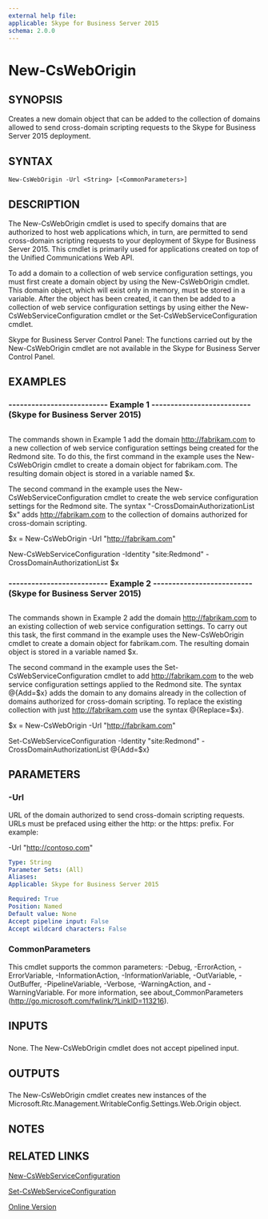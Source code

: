 ```yaml
---
external help file: 
applicable: Skype for Business Server 2015
schema: 2.0.0
---
```


# New-CsWebOrigin

## SYNOPSIS
Creates a new domain object that can be added to the collection of domains allowed to send cross-domain scripting requests to the Skype for Business Server 2015 deployment.

## SYNTAX

```
New-CsWebOrigin -Url <String> [<CommonParameters>]
```

## DESCRIPTION
The New-CsWebOrigin cmdlet is used to specify domains that are authorized to host web applications which, in turn, are permitted to send cross-domain scripting requests to your deployment of Skype for Business Server 2015.
This cmdlet is primarily used for applications created on top of the Unified Communications Web API.

To add a domain to a collection of web service configuration settings, you must first create a domain object by using the New-CsWebOrigin cmdlet.
This domain object, which will exist only in memory, must be stored in a variable.
After the object has been created, it can then be added to a collection of web service configuration settings by using either the New-CsWebServiceConfiguration cmdlet or the Set-CsWebServiceConfiguration cmdlet.

Skype for Business Server Control Panel: The functions carried out by the New-CsWebOrigin cmdlet are not available in the Skype for Business Server Control Panel.

## EXAMPLES

### -------------------------- Example 1 -------------------------- (Skype for Business Server 2015)
```

```

The commands shown in Example 1 add the domain http://fabrikam.com to a new collection of web service configuration settings being created for the Redmond site.
To do this, the first command in the example uses the New-CsWebOrigin cmdlet to create a domain object for fabrikam.com.
The resulting domain object is stored in a variable named $x.

The second command in the example uses the New-CsWebServiceConfiguration cmdlet to create the web service configuration settings for the Redmond site.
The syntax "-CrossDomainAuthorizationList $x" adds http://fabrikam.com to the collection of domains authorized for cross-domain scripting.

$x = New-CsWebOrigin -Url "http://fabrikam.com"

New-CsWebServiceConfiguration -Identity "site:Redmond" - CrossDomainAuthorizationList $x

### -------------------------- Example 2 -------------------------- (Skype for Business Server 2015)
```

```

The commands shown in Example 2 add the domain http://fabrikam.com to an existing collection of web service configuration settings.
To carry out this task, the first command in the example uses the New-CsWebOrigin cmdlet to create a domain object for fabrikam.com.
The resulting domain object is stored in a variable named $x.

The second command in the example uses the Set-CsWebServiceConfiguration cmdlet to add http://fabrikam.com to the web service configuration settings applied to the Redmond site.
The syntax @{Add=$x} adds the domain to any domains already in the collection of domains authorized for cross-domain scripting.
To replace the existing collection with just http://fabrikam.com use the syntax @{Replace=$x}.

$x = New-CsWebOrigin -Url "http://fabrikam.com"

Set-CsWebServiceConfiguration -Identity "site:Redmond" - CrossDomainAuthorizationList @{Add=$x}

## PARAMETERS

### -Url
URL of the domain authorized to send cross-domain scripting requests.
URLs must be prefaced using either the http: or the https: prefix.
For example:

-Url "http://contoso.com"

```yaml
Type: String
Parameter Sets: (All)
Aliases: 
Applicable: Skype for Business Server 2015

Required: True
Position: Named
Default value: None
Accept pipeline input: False
Accept wildcard characters: False
```

### CommonParameters
This cmdlet supports the common parameters: -Debug, -ErrorAction, -ErrorVariable, -InformationAction, -InformationVariable, -OutVariable, -OutBuffer, -PipelineVariable, -Verbose, -WarningAction, and -WarningVariable. For more information, see about_CommonParameters (http://go.microsoft.com/fwlink/?LinkID=113216).

## INPUTS

###  
None.
The New-CsWebOrigin cmdlet does not accept pipelined input.

## OUTPUTS

###  
The New-CsWebOrigin cmdlet creates new instances of the Microsoft.Rtc.Management.WritableConfig.Settings.Web.Origin object.

## NOTES

## RELATED LINKS

[New-CsWebServiceConfiguration]()

[Set-CsWebServiceConfiguration]()

[Online Version](http://technet.microsoft.com/EN-US/library/16053a99-b5ff-45e1-be95-b04e3f2fe528(OCS.16).aspx)

